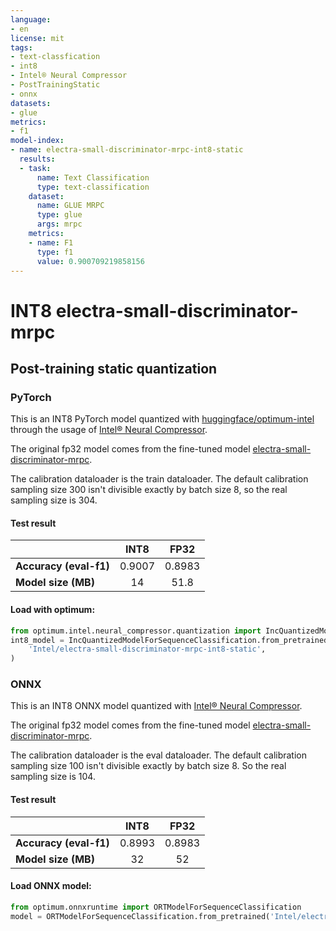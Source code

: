 ```yaml
---
language:
- en
license: mit
tags:
- text-classfication
- int8
- Intel® Neural Compressor
- PostTrainingStatic
- onnx
datasets:
- glue
metrics:
- f1
model-index:
- name: electra-small-discriminator-mrpc-int8-static
  results:
  - task:
      name: Text Classification
      type: text-classification
    dataset:
      name: GLUE MRPC
      type: glue
      args: mrpc
    metrics:
    - name: F1
      type: f1
      value: 0.900709219858156
---
```


# INT8 electra-small-discriminator-mrpc

##  Post-training static quantization

### PyTorch

This is an INT8  PyTorch model quantized with [huggingface/optimum-intel](https://github.com/huggingface/optimum-intel) through the usage of [Intel® Neural Compressor](https://github.com/intel/neural-compressor). 

The original fp32 model comes from the fine-tuned model [electra-small-discriminator-mrpc](https://huggingface.co/Intel/electra-small-discriminator-mrpc).

The calibration dataloader is the train dataloader. The default calibration sampling size 300 isn't divisible exactly by batch size 8, so
 the real sampling size is 304.

#### Test result

|   |INT8|FP32|
|---|:---:|:---:|
| **Accuracy (eval-f1)** |0.9007|0.8983|
| **Model size (MB)**  |14|51.8|

#### Load with optimum:

```python
from optimum.intel.neural_compressor.quantization import IncQuantizedModelForSequenceClassification
int8_model = IncQuantizedModelForSequenceClassification.from_pretrained(
    'Intel/electra-small-discriminator-mrpc-int8-static',
)
```

### ONNX

This is an INT8 ONNX model quantized with [Intel® Neural Compressor](https://github.com/intel/neural-compressor).

The original fp32 model comes from the fine-tuned model [electra-small-discriminator-mrpc](https://huggingface.co/Intel/electra-small-discriminator-mrpc).

The calibration dataloader is the eval dataloader. The default calibration sampling size 100 isn't divisible exactly by batch size 8. So the real sampling size is 104.

#### Test result

|   |INT8|FP32|
|---|:---:|:---:|
| **Accuracy (eval-f1)** |0.8993|0.8983|
| **Model size (MB)**  |32|52|


#### Load ONNX model:

```python
from optimum.onnxruntime import ORTModelForSequenceClassification
model = ORTModelForSequenceClassification.from_pretrained('Intel/electra-small-discriminator-mrpc-int8-static')
```
